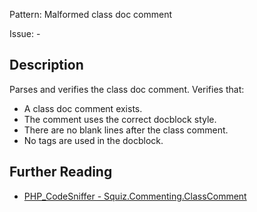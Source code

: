 Pattern: Malformed class doc comment

Issue: -

## Description

Parses and verifies the class doc comment. Verifies that:

-   A class doc comment exists.
-   The comment uses the correct docblock style.
-   There are no blank lines after the class comment.
-   No tags are used in the docblock.

## Further Reading

* [PHP_CodeSniffer - Squiz.Commenting.ClassComment](https://github.com/PHPCSStandards/PHP_CodeSniffer/blob/master/src/Standards/Squiz/Sniffs/Commenting/ClassCommentSniff.php)